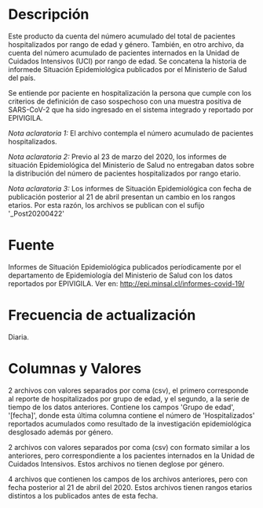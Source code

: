 # Descripción
Este producto da cuenta del número acumulado del total de pacientes hospitalizados por rango de edad y género. También, en otro archivo, da cuenta del número acumulado de pacientes internados en la Unidad de Cuidados Intensivos (UCI) por rango de edad. Se concatena la historia de informede Situación Epidemiológica  publicados por el Ministerio de Salud del país.

Se entiende por paciente en hospitalización la persona que cumple con los criterios de definición de caso sospechoso con una muestra positiva de SARS-CoV-2 que ha sido ingresado en el sistema integrado y reportado por EPIVIGILA.

*Nota aclaratoria 1:* El archivo contempla el número acumulado de pacientes hospitalizados.

*Nota aclaratoria 2:* Previo al 23 de marzo del 2020, los informes de situación Epidemiológica del Ministerio de Salud no entregaban datos sobre la distribución del número de pacientes hospitalizados por rango etario.

*Nota aclaratoria 3:* Los informes de Situación Epidemiológica con fecha de publicación posterior al 21 de abril presentan un cambio en los rangos etarios. Por esta razón, los archivos se publican con el sufijo '_Post20200422'

# Fuente
Informes de Situación Epidemiológica publicados períodicamente por el departamento de Epidemiología del Ministerio de Salud con los datos reportados por EPIVIGILA. Ver en: http://epi.minsal.cl/informes-covid-19/
 
# Frecuencia de actualización
Diaria.

# Columnas y Valores
2 archivos con valores separados por coma (csv), el primero corresponde al reporte de hospitalizados por grupo de edad, y el segundo, a la serie de tiempo de los datos anteriores. Contiene los campos 'Grupo de edad', '[fecha]', donde esta última columna contiene el número de 'Hospitalizados' reportados acumulados como resultado de la investigación epidemiológica desglosado además por género.

2 archivos con valores separados por coma (csv) con formato similar a los anteriores, pero correspondiente a los pacientes internados en la Unidad de Cuidados Intensivos. Estos archivos no tienen deglose por género.

4 archivos que contienen los campos de los archivos anteriores, pero con fecha posterior al 21 de abril del 2020. Estos archivos tienen rangos etarios distintos a los publicados antes de esta fecha.
